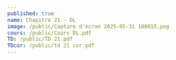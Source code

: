 ```yaml
---
published: true
name: Chapitre 21 - DL
image: /public/Capture d'écran 2025-05-31 100015.png
cours: /public/Cours DL.pdf
TD: /public/TD 21.pdf
TDcor: /public/td 21 cor.pdf
---
```


